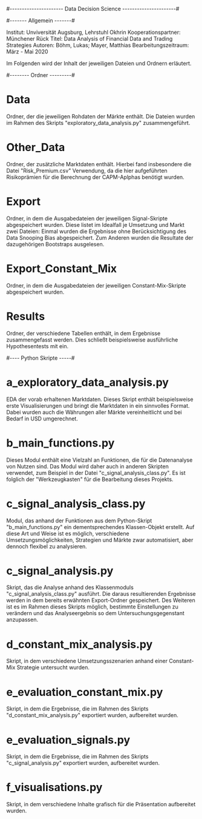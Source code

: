 #---------------------- Data Decision Science ----------------------#
 

#------- Allgemein -------#


Institut:               Unviversität Augsburg, Lehrstuhl Okhrin
Kooperationspartner:    Münchener Rück
Titel:                  Data Analysis of Financial Data and Trading Strategies
Autoren:                Böhm, Lukas; Mayer, Matthias
Bearbeitungszeitraum:   März - Mai 2020 


Im Folgenden wird der Inhalt der jeweiligen Dateien und Ordnern erläutert. 



#-------- Ordner ---------#


 # Data    
Ordner, der die jeweiligen Rohdaten der Märkte enthält. Die Dateien wurden im Rahmen des Skripts "exploratory_data_analysis.py" zusammengeführt.
  
 # Other_Data
Ordner, der zusätzliche Marktdaten enthält. Hierbei fand insbesondere die Datei "Risk_Premium.csv" Verwendung, da die hier aufgeführten Risikoprämien 
für die Berechnung der CAPM-Aplphas benötigt wurden.
  
 # Export
Ordner, in dem die Ausgabedateien der jeweiligen Signal-Skripte abgespeichert wurden. Diese listet im Idealfall je Umsetzung und Markt zwei Dateien: 
Einmal wurden die Ergebnisse ohne Berücksichtigung des Data Snooping Bias abgespeichert. Zum Anderen wurden die Resultate der dazugehörigen Bootstraps ausgelesen.

 # Export_Constant_Mix
Ordner, in dem die Ausgabedateien der jeweiligen Constant-Mix-Skripte abgespeichert wurden. 

 # Results
Ordner, der verschiedene Tabellen enthält, in dem Ergebnisse zusammengefasst werden. Dies schließt beispielsweise ausführliche Hypothesentests mit ein.



#---- Python Skripte -----# 


 # a_exploratory_data_analysis.py
EDA der vorab erhaltenen Marktdaten. Dieses Skript enthält beispielsweise erste Visualisierungen und bringt die Marktdaten in ein sinnvolles Format. 
Dabei wurden auch die Währungen aller Märkte vereinheitlicht und bei Bedarf in USD umgerechnet. 

 # b_main_functions.py
Dieses Modul enthält eine Vielzahl an Funktionen, die für die Datenanalyse von Nutzen sind. Das Modul wird daher auch in anderen Skripten verwendet, zum Beispiel 
in der Datei "c_signal_analysis_class.py". Es ist folglich der "Werkzeugkasten" für die Bearbeitung dieses Projekts.

 # c_signal_analysis_class.py
Modul, das anhand der Funktionen aus dem Python-Skript "b_main_functions.py" ein dementsprechendes Klassen-Objekt erstellt. Auf diese Art und Weise ist es möglich, 
verschiedene Umsetzungsmöglichkeiten, Strategien und Märkte zwar automatisiert, aber dennoch flexibel zu analysieren.
  
 # c_signal_analysis.py
Skript, das die Analyse anhand des Klassenmoduls "c_signal_analysis_class.py" ausführt. Die daraus resultierenden Ergebnisse werden in dem bereits erwähnten Export-Ordner 
gespeichert. Des Weiteren ist es im Rahmen dieses Skripts möglich, bestimmte Einstellungen zu verändern und das Analyseergebnis so dem Untersuchungsgegenstant anzupassen.

 # d_constant_mix_analysis.py
Skript, in dem verschiedene Umsetzungsszenarien anhand einer Constant-Mix Strategie untersucht wurden.

 # e_evaluation_constant_mix.py
Skript, in dem die Ergebnisse, die im Rahmen des Skripts "d_constant_mix_analysis.py" exportiert wurden, aufbereitet wurden.

 # e_evaluation_signals.py
Skript, in dem die Ergebnisse, die im Rahmen des Skripts "c_signal_analysis.py" exportiert wurden, aufbereitet wurden.

 # f_visualisations.py
Skript, in dem verschiedene Inhalte grafisch für die Präsentation aufbereitet wurden. 


